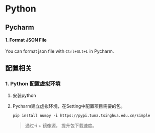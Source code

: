 # Python

## Pycharm
#### 1. Format JSON File

You can format json file with `Ctrl+ALt+L` in Pycharm.



## 配置相关

### 1. Python 配置虚拟环境

1. 安装python

2. Pycharm建立虚拟环境，在Setting中配置项目需要的包。

   `pip install numpy -i https://pypi.tuna.tsinghua.edu.cn/simple`

   > 通过-i + 镜像源， 提升包下载速度。

